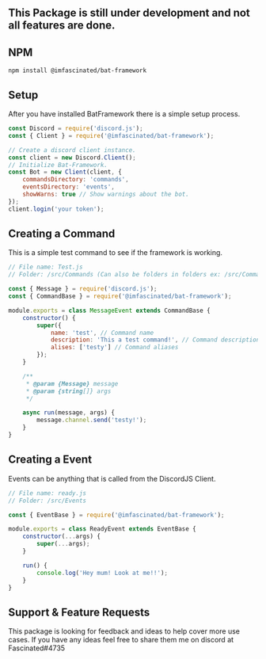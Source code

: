 **This Package is still under development and not all features are done.**
---

**NPM**
---
```
npm install @imfascinated/bat-framework
```

**Setup**
---
After you have installed BatFramework there is a simple setup process.
```js
const Discord = require('discord.js');
const { Client } = require('@imfascinated/bat-framework');

// Create a discord client instance.
const client = new Discord.Client();
// Initialize Bat-Framework.
const Bot = new Client(client, {
    commandsDirectory: 'commands',
    eventsDirectory: 'events',
    showWarns: true // Show warnings about the bot.
});
client.login('your token');
```

**Creating a Command**
---
This is a simple test command to see if the framework is working.
```js
// File name: Test.js
// Folder: /src/Commands (Can also be folders in folders ex: /src/Commands/Info)

const { Message } = require('discord.js');
const { CommandBase } = require('@imfascinated/bat-framework');

module.exports = class MessageEvent extends CommandBase {
    constructor() {
        super({
            name: 'test', // Command name
            description: 'This a test command!', // Command description
            alises: ['testy'] // Command aliases
        });
    }

    /**
     * @param {Message} message 
     * @param {string[]} args 
     */

    async run(message, args) {
        message.channel.send('testy!');
    }
}
```

**Creating a Event**
---
Events can be anything that is called from the DiscordJS Client.

```js
// File name: ready.js
// Folder: /src/Events

const { EventBase } = require('@imfascinated/bat-framework');

module.exports = class ReadyEvent extends EventBase {
    constructor(...args) {
        super(...args);
    }

    run() {
        console.log('Hey mum! Look at me!!');
    }
}
```

**Support & Feature Requests**
---
This package is looking for feedback and ideas to help cover more use cases. If you have any ideas feel free to share them me on discord at Fascinated#4735
